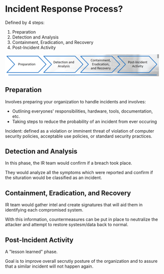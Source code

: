 # Incident Response Process? 
Defined by 4 steps: 
1. Preparation
2. Detection and Analysis
3. Containment, Eradication, and Recovery
4. Post-Incident Activity

![Alt text](image.png)

## Preparation
Involves preparing your organization to handle incidents and involves:
- Outlining everyones' responsibilities, hardware, tools, documentation, etc. 
- Taking steps to reduce the probability of an incident from ever occuring

Incident: defined as a violation or imminent threat of violation of computer security policies, acceptable use policies, or standard security practices. 

## Detection and Analysis
In this phase, the IR team would confirm if a breach took place. 

They would analyze all the symptoms which were reported and confirm if the situration would be classified as an incident.

## Containment, Eradication, and Recovery
IR team would gather intel and create signatures that will aid them in identifying each compromised system. 

With this information, countermeasures can be put in place to neutralize the attacker and attempt to restore systesm/data back to normal. 

## Post-Incident Activity
A "lesson learned" phase. 

Goal is to improve overall secrutiy posture of the organization and to assure that a similar incident will not happen again. 